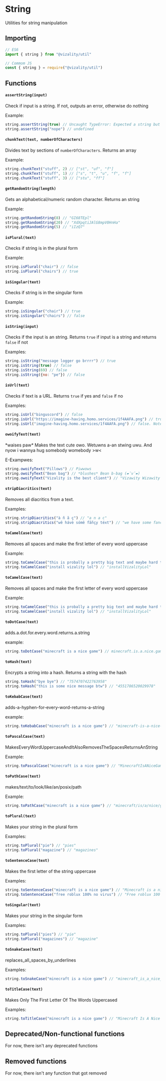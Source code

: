 # String

Utilities for string manipulation

## Importing

```js
// ES6
import { string } from "@vizality/util"

// Commom JS
const { string } = require("@vizality/util")
```

## Functions

#### `assertString(input)`

Check if input is a string. If not, outputs an error, otherwise do nothing

Example:

```js
string.assertString(true) // Uncaught TypeError: Expected a string but received boolean.
string.assertString("nope") // undefined
```

#### `chunkText(text, numberOfCharacters)`

Divides text by sections of `numberOfCharacters`. Returns an array

Example:

```js
string.chunkText("stuff", 2) // ["st", "uf", "f"]
string.chunkText("stuff", 1) // ["s", "t", "u", "f", "f"]
string.chunkText("stuff", 3) // ["stu", "ff"]
```

#### `getRandomString(length)`

Gets an alphabetical/numeric random character. Returns an string

Example:

```js
string.getRandomString(8) // "GI68TEpl"
string.getRandomString(20) // "XdXpqtiJAlG8mpV0HnHa"
string.getRandomString(5) // "iIzQ7"
```

#### `isPlural(text)`

Checks if string is in the plural form

Example:

```js
string.isPlural("chair") // false
string.isPlural("chairs") // true
```

#### `isSingular(text)`

Checks if string is in the singular form

Example:

```js
string.isSingular("chair") // true
string.isSingular("chairs") // false
```

#### `isString(input)`

Checks if the input is an string. Returns `true` if input is a string and returns `false` if not

Examples:

````js
string.isString("message logger go brrrr") // true
string.isString(true) // false
string.isString(69) // false
string.isString({no: "pe"}) // false
````

#### `isUrl(text)`

Checks if text is a URL. Returns `true` if yes and `false` if no

Examples:

```js
string.isUrl("binguscord") // false
string.isUrl("https://imagine-having.homo.services/1f4AAFA.png") // true
string.isUrl("imagine-having.homo.services/1f4AAFA.png") // false. Note that it didn't considered as an URL in this case
```

#### `owoifyText(text)`

\*waises paw* Makes the text cute owo. Wetuwns a-an stwing uwu. And nyow i wannya hug somebody womebody >w<

E-Exampwes:

```js
string.owoifyText("Pillows") // Piwwows
string.owoifyText("Bean bag") // *blushes* Bean b-bag (▰˘v˘▰)
string.owoifyText("Vizality is the best client") // "Vizawity Wizawity is the best cwient"
```

#### `stripDiacritics(text)`

Removes all diacritics from a text.

Examples:

```js
string.stripDiacritics("à ñ ã ç") // "a n a c"
string.stripDiacritics("wê hávè sómê fãñçy téxt") // "we have some fancy text"
```

#### `toCamelCase(text)`

Removes all spaces and make the first letter of every word uppercase

Example:

```js
string.toCamelCase("this is probally a pretty big text and maybe hard to read") // "thisIsProballyAPrettyBigTextAndMaybeHardToRead"
string.toCamelCase("install vizality lol") // "installVizalityLol"
```

#### `toCamelCase(text)`

Removes all spaces and make the first letter of every word uppercase

Example:

```js
string.toCamelCase("this is probally a pretty big text and maybe hard to read") // "thisIsProballyAPrettyBigTextAndMaybeHardToRead"
string.toCamelCase("install vizality lol") // "installVizalityLol"
```

#### `toDotCase(text)`

adds.a.dot.for.every.word.returns.a.string

example:

```js
string.toDotCase("minecraft is a nice game") // minecraft.is.a.nice.game
```

#### `toHash(text)`

Encrypts a string into a hash. Returns a string with the hash

```js
string.toHash("bye bye") // "7574707422763958"
string.toHash("this is some nice message btw") // "4551786520029978"
```

#### `toKebabCase(text)`

adds-a-hyphen-for-every-word-returns-a-string

example:

```js
string.toKebabCase("minecraft is a nice game") // "minecraft-is-a-nice-game"
```

#### `toPascalCase(text)`

MakesEveryWordUppercaseAndItAlsoRemovesTheSpacesReturnsAnString

Example:

```js
string.toPascalCase("minecraft is a nice game") // "MinecraftIsANiceGame"
```

#### `toPathCase(text)`

makes/text/to/look/like/an/posix/path

Example:

```js
string.toPathCase("minecraft is a nice game") // "minecraft/is/a/nice/game"
```

#### `toPlural(text)`

Makes your string in the plural form

Examples:

```js
string.toPlural("pie") // "pies"
string.toPlural("magazine") // "magazines"
```

#### `toSentenceCase(text)`

Makes the first letter of the string uppercase

Examples:

```js
string.toSentenceCase("minecraft is a nice game") // "Minecraft is a nice game"
string.toSentenceCase("free roblux 100% no virus") // "Free roblux 100 no virus"
```

#### `toSingular(text)`

Makes your string in the singular form

Examples:

```js
string.toPlural("pies") // "pie"
string.toPlural("magazines") // "magazine"
```

#### `toSnakeCase(text)`

replaces_all_spaces_by_underlines

Examples:

```js
string.toSnakeCase("minecraft is a nice game") // "minecraft_is_a_nice_game"
```

#### `toTitleCase(text)`

Makes Only The First Letter Of The Words Uppercased

Examples:

```js
string.toTitleCase("minecraft is a nice game") // "Minecraft Is A Nice Game"
```



## Deprecated/Non-functional functions

For now, there isn't any deprecated functions



## Removed functions

For now, there isn't any function that got removed